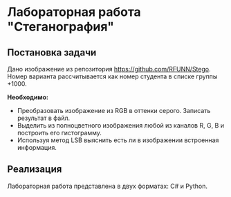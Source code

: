 # Лабораторная работа "Стеганография"

## Постановка задачи

Дано изображение из репозитория https://github.com/RFUNN/Stego. Номер варианта рассчитывается как номер студента в списке группы +1000.

**Необходимо:**
- Преобразовать изображение из RGB в оттенки серого. Записать результат в файл. 
- Выделить из полноцветного изображения любой из каналов R, G, B и построить его гистограмму. 
- Используя метод  LSB выяснить есть ли в изображении встроенная информация.

## Реализация

Лабораторная работа представлена в двух форматах: C# и Python. 